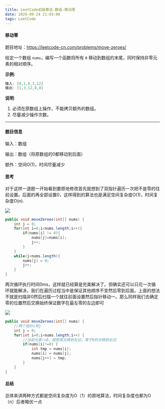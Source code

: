 ```yaml
---
title: LeetCode初级算法-数组-移动零
date: 2020-09-24 21:03:00
tags: LeetCode
---
```


#### 移动零

题目地址：https://leetcode-cn.com/problems/move-zeroes/

给定一个数组 `nums`，编写一个函数将所有 `0` 移动到数组的末尾，同时保持非零元素的相对顺序。<!--more-->

**示例:**

```java
输入: [0,1,0,3,12]
输出: [1,3,12,0,0]
```

**说明**:

1. 必须在原数组上操作，不能拷贝额外的数组。
2. 尽量减少操作次数。



---

#### 题目信息

输入：数组

输出：数组（将原数组的0都移动到后面）

额外：空间O(1)，时间尽量减少

#### 思考

对于这样一道题一开始看到要原地修改首先就想到了双指针遍历一次把不是零的往前设置。后面的再全部设置0，这样得到的算法也是满足空间复杂度O(1)，时间复杂度O(n).

![](https://gitee.com/Jasper-zh/blogImage/raw/master/%E7%A7%BB%E5%8A%A8%E9%9B%B6/1.gif)

```java
public void moveZeroes(int[] nums) {
    int j = 0;
    for(int i=0;i<nums.length;i++){
        if(nums[i] != 0){
            nums[j]=nums[i];
            j++;
        }
    }
    while(j<nums.length){
        nums[j] = 0;
        j++;
    }
}
```

两次循环执行时间0ms，这样就已经算是完美解决了。但确实还可以只花一次循环就能解决，我们在遍历过程当中是保证其他顺序不变然后零到后面。上面的想法不就是扫描非0然后扫描一个就往前面设置然后指针移动一。那么同样我们去确定零的位置然后交换始终保证数字在最左零的左边即可

![](https://gitee.com/Jasper-zh/blogImage/raw/master/%E7%A7%BB%E5%8A%A8%E9%9B%B6/2.gif)

```java
public void moveZeroes(int[] nums) {
	//两个指针i和j
	int j = 0;
	for(int i=0;i<nums.length;i++) {
		//当前元素!=0，就把其交换到左边，等于0的交换到右边
		if(nums[i]!=0) {
			int tmp = nums[i];
			nums[i] = nums[j];
			nums[j++] = tmp;
		}
	}
}

```

#### 总结

总体来讲两种方式都是空间复杂度为O（1）的原地算法，时间复杂度也都为O（n）后者略优一点